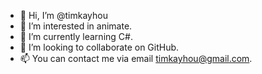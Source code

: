- 👋 Hi, I’m @timkayhou
- 👀 I’m interested in animate.
- 🌱 I’m currently learning C#.
- 💞️ I’m looking to collaborate on GitHub.
- 📫 You can contact me via email timkayhou@gmail.com.

<!---
timkayhou/timkayhou is a ✨ special ✨ repository because its `README.md` (this file) appears on your GitHub profile.
You can click the Preview link to take a look at your changes.
--->
